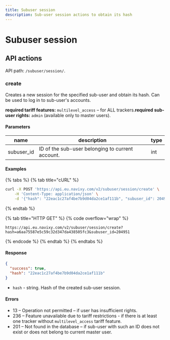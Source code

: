 ```yaml
---
title: Subuser session
description: Sub-user session actions to obtain its hash
---
```


# Subuser session

## API actions

API path: `/subuser/session/`.

### create

Creates a new session for the specified sub-user and obtain its hash. Can be used to log in to sub-user's accounts.

**required tariff features:** `multilevel_access` – for ALL trackers.**required sub-user rights:** `admin` (available only to master users).

#### Parameters

| name        | description                                      | type |
| ----------- | ------------------------------------------------ | ---- |
| subuser\_id | ID of the sub-user belonging to current account. | int  |

#### Examples

{% tabs %}
{% tab title="cURL" %}
```sh
curl -X POST 'https://api.eu.navixy.com/v2/subuser/session/create' \
    -H 'Content-Type: application/json' \
    -d '{"hash": "22eac1c27af4be7b9d04da2ce1af111b", "subuser_id": 204951}'
```
{% endtab %}

{% tab title="HTTP GET" %}
{% code overflow="wrap" %}
```http
https://api.eu.navixy.com/v2/subuser/session/create?hash=a6aa75587e5c59c32d347da438505fc3&subuser_id=204951
```
{% endcode %}
{% endtab %}
{% endtabs %}

#### Response

```json
{
  "success": true,
  "hash": "22eac1c27af4be7b9d04da2ce1af111b"
}
```

* `hash` - string. Hash of the created sub-user session.

#### Errors

* 13 – Operation not permitted – if user has insufficient rights.
* 236 – Feature unavailable due to tariff restrictions - if there is at least one tracker without `multilevel_access` tariff feature.
* 201 – Not found in the database – if sub-user with such an ID does not exist or does not belong to current master user.
